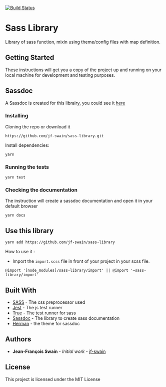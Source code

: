 [![Build Status](https://travis-ci.org/jf-swain/sass-library.svg?branch=master)](https://travis-ci.org/jf-swain/sass-library)
<!-- [![Codecov](https://codecov.io/gh/jf-swain/sass-library/branch/master/graph/badge.svg)](https://codecov.io/gh/jf-swain/sass-library) -->

# Sass Library


Library of sass function, mixin using theme/config files with map definition.

## Getting Started

These instructions will get you a copy of the project up and running on your local machine for development and testing purposes.

## Sassdoc

A Sassdoc is created for this librairy, you could see it [here](http://sass-library.swain-creative.com/)

### Installing

Cloning the repo or download it

```
https://github.com/jf-swain/sass-library.git
```

Install dependencies:

```
yarn
```

### Running the tests

```
yarn test
```

### Checking the documentation

The instruction will create a sassdoc documentation and open it in your default browser

```
yarn docs
```
## Use this library

```
yarn add https://github.com/jf-swain/sass-library

```

How to use it :

* Import the `import.scss` file in front of your project in your scss file.


```
@import '[node_modules]/sass-library/import' || @import '~sass-library/import'
```


## Built With

* [SASS](https://sass-lang.com/) - The css preprocessor used
* [Jest](https://jestjs.io/) - The js test runner
* [True](http://oddbird.net/true/) - The test runner for sass
* [Sassdoc](http://sassdoc.com/) - The library to create sass documentation
* [Herman](https://github.com/oddbird/sassdoc-theme-herman) - the theme for sassdoc

## Authors

* **Jean-François Swain** - *Initial work* - [jf-swain](https://github.com/jf-swain)


## License

This project is licensed under the MIT License
